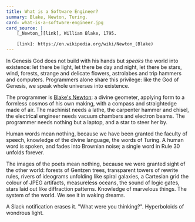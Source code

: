 ```yaml
---
title: What is a Software Engineer?
summary: Blake, Newton, Turing.
card: what-is-a-software-engineer.jpg
card_source: |
    [_Newton_][link], William Blake, 1795.

    [link]: https://en.wikipedia.org/wiki/Newton_(Blake)
---
```


In Genesis God does not build with his hands but _speaks_ the world into
existence: let there be light, let there be day and night, let there be stars,
wind, forests, strange and delicate flowers, astrolabes and trip hammers and
computers. Programmers alone share this privilege: like the God of Genesis, we
speak whole universes into existence.

The programmer is [Blake's Newton][blake]: a divine geometer, applying form to a
formless cosmos of his own making, with a compass and straightedge made of
air. The machinist needs a lathe, the carpenter hammer and chisel, the
electrical engineer needs vacuum chambers and electron beams. The programmer
needs nothing but a laptop, and a star to steer her by.

[blake]: https://en.wikipedia.org/wiki/Newton_(Blake)

Human words mean nothing, because we have been granted the faculty of speech,
knowledge of the divine language, the words of Turing. A human word is spoken,
and fades into Brownian noise; a single word in Rule 30 unfolds forever.

The images of the poets mean nothing, because we were granted sight of the other
world: forests of Gentzen trees, transparent towers of rewrite rules, rivers of
ideograms unfolding like spiral galaxies, a Cartesian grid the colour of JPEG
artifacts, measureless oceans, the sound of logic gates, stars laid out like
diffraction patterns. Knowledge of marvelous things. The system of the world. We
see it in waking dreams.

A Slack notification erases it. "What were you thinking?". Hyperboloids of
wondrous light.
